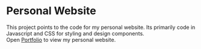 # Personal Website

This project points to the code for my personal website. Its primarily code in Javascript and CSS for styling and design components.\
Open [Portfolio](https://abhishek03312.github.io/) to view my personal website.

